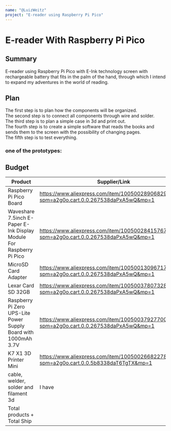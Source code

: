 ```yaml
---
name: "@LuizWeitz"
project: "E-reader using Raspberry Pi Pico"
---
```


# E-reader With Raspberry Pi Pico

## Summary

E-reader using Raspberry Pi Pico with E-Ink technology screen with rechargeable battery that fits in the palm of the hand, through which I intend to expand my adventures in the world of reading.

## Plan

The first step is to plan how the components will be organized. <br>
The second step is to connect all components through wire and solder.  <br>
The third step is to plan a simple case in 3d and print out. <br>
The fourth step is to create a simple software that reads the books and sends them to the screen with the possibility of changing pages.  <br>
The fifth step is to test everything.  <br>

### one of the prototypes:

## Budget

| Product         | Supplier/Link                         | Cost   |
| --------------- | ------------------------------------- | ------ |
|  Raspberry Pi Pico Board | https://www.aliexpress.com/item/1005002890682924.html?spm=a2g0o.cart.0.0.267538daPxA5wQ&mp=1 | $9.58 |
| Waveshare 7.5inch E-Paper E-Ink Display Module For Raspberry Pi Pico | https://www.aliexpress.com/item/1005002841576759.html?spm=a2g0o.cart.0.0.267538daPxA5wQ&mp=1 | $63.89 |
| MicroSD Card Adapter| https://www.aliexpress.com/item/1005001309671718.html?spm=a2g0o.cart.0.0.267538daPxA5wQ&mp=1 | $6.37 |
| Lexar Card SD 32GB | https://www.aliexpress.com/item/1005003780732823.html?spm=a2g0o.cart.0.0.267538daPxA5wQ&mp=1 | $6.04 |
| Raspberry Pi Zero UPS-Lite Power Supply Board with 1000mAh 3.7V | https://www.aliexpress.com/item/1005003792770003.html?spm=a2g0o.cart.0.0.267538daPxA5wQ&mp=1 | $24.24 |
| K7 X1 3D Printer Mini | https://www.aliexpress.com/item/1005002668227870.html?spm=a2g0o.cart.0.0.5b8338daT6TgTX&mp=1 | $105.01 |
| cable, welder, solder and filament 3d | I have | $0.00 |
| Total products + Total Ship |  | US $215.13 |
